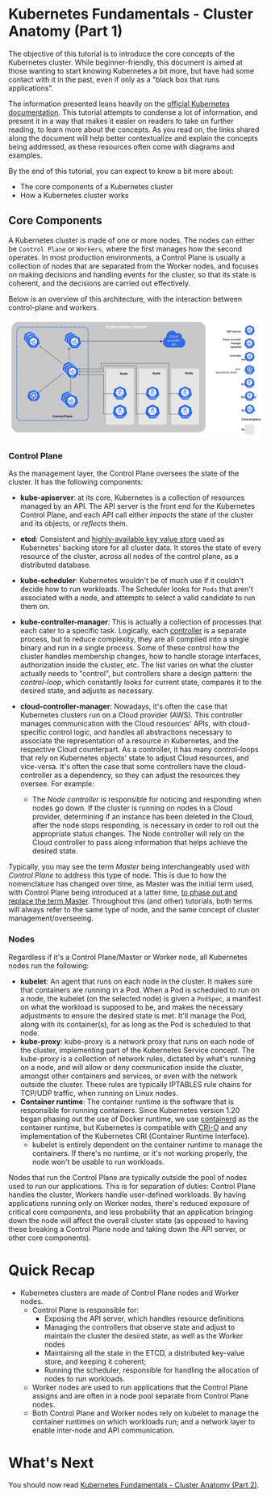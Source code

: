# Kubernetes Fundamentals - Cluster Anatomy (Part 1)

The objective of this tutorial is to introduce the core concepts of the Kubernetes cluster. While beginner-friendly,
this document is aimed at those wanting to start knowing Kubernetes a bit more, but have had some contact with it in the
past, even if only as a "black box that runs applications".

The information presented leans heavily on
the [official Kubernetes documentation](https://kubernetes.io/docs/concepts/).
This tutorial attempts to condense a lot of information, and present it in a way that makes it easier on readers to take
on further reading, to learn more about the concepts. As you read on, the links shared along the document will help
better contextualize and explain the concepts being addressed, as these resources often come with diagrams and examples.

By the end of this tutorial, you can expect to know a bit more about:

- The core components of a Kubernetes cluster
- How a Kubernetes cluster works

## Core Components

A Kubernetes cluster is made of one or more nodes. The nodes can either be `Control Plane` or `Workers`, where the first
manages how the second operates. In most production environments, a Control Plane is usually a collection of nodes that
are separated from the Worker nodes, and focuses on making decisions and handling events for the cluster, so that its
state is coherent, and the decisions are carried out effectively.

Below is an overview of this architecture, with the interaction between control-plane and workers.

![components-of-kubernetes](./components-of-kubernetes.svg)

### Control Plane

As the management layer, the Control Plane oversees the state of the cluster. It has the following components:

- **kube-apiserver**: at its core, Kubernetes is a collection of resources managed by an API. The API server is the
  front end for the Kubernetes Control Plane, and each API call either _impacts_ the state of the cluster and its
  objects, or _reflects_ them.

- **etcd**: Consistent and [highly-available key value store](https://etcd.io/) used as Kubernetes' backing store for
  all cluster data. It stores the state of every resource of the cluster, across all nodes of the control plane, as a
  distributed database.

- **kube-scheduler**: Kubernetes wouldn't be of much use if it couldn't decide how to run workloads. The Scheduler looks
  for `Pods` that aren't associated with a node, and attempts to select a valid candidate to run them on.

- **kube-controller-manager**: This is actually a collection of processes that each cater to a specific task. Logically,
  each [controller](https://kubernetes.io/docs/concepts/architecture/controller/) is a separate process, but to reduce
  complexity, they are all compiled into a single binary and run in a single process. Some of these control how the
  cluster handles membership changes, how to handle storage interfaces, authorization inside the cluster, etc. The list
  varies on what the cluster actually needs to "control", but controllers share a design pattern: the *control-loop*,
  which constantly looks for current state, compares it to the desired state, and adjusts as necessary.

- **cloud-controller-manager**: Nowadays, it's often the case that Kubernetes clusters run on a Cloud provider (AWS).
  This controller manages communication with the Cloud resources' APIs, with cloud-specific control logic, and handles
  all abstractions necessary to associate the representation of a resource in Kubernetes, and the respective Cloud
  counterpart. As a
  controller, it has many control-loops that rely on Kubernetes objects' state to adjust Cloud resources, and
  vice-versa. It's often the case that some controllers have the cloud-controller as a dependency, so they can adjust
  the resources they oversee. For example:
  - The *Node controller* is responsible for noticing and responding when nodes go down. If the cluster is running on
    nodes in a Cloud provider, determining if an instance has been deleted in the Cloud, after the node stops
    responding, is necessary in order to roll out the appropriate status changes. The Node controller will rely on the
    Cloud controller to pass along information that helps achieve the desired state.

Typically, you may see the term *Master* being interchangeably used with *Control Plane* to address this type of node.
This is due to how the nomenclature has changed over time, as Master was the initial term used, with Control Plane being
introduced at a latter
time, [to phase out and replace the term Master](https://github.com/kubernetes/kubernetes/blob/master/CHANGELOG/CHANGELOG-1.20.md#urgent-upgrade-notes).
Throughout this (and other) tutorials, both terms will always refer to the same type of node, and the same concept of
cluster management/overseeing.

### Nodes

Regardless if it's a Control Plane/Master or Worker node, all Kubernetes nodes run the following:

- **kubelet**: An agent that runs on each node in the cluster. It makes sure that containers are running in a Pod. When
  a Pod is scheduled to run on a node, the kubelet (on the selected node) is given a `PodSpec`, a manifest on what the
  workload is supposed to be, and makes the necessary adjustments to ensure the desired state is met. It'll manage the
  Pod, along with its container(s), for as long as the Pod is scheduled to that node.
- **kube-proxy**: kube-proxy is a network proxy that runs on each node of the cluster, implementing part of the
  Kubernetes
  Service concept. The kube-proxy is a collection of network rules, dictated by what's running on a node, and will allow
  or deny communication inside the cluster, amongst other containers and services, or even with the network outside the
  cluster. These rules are typically IPTABLES rule chains for TCP/UDP traffic, when running on Linux nodes.
- **Container runtime**: The container runtime is the software that is responsible for running containers. Since
  Kubernetes version 1.20 began phasing out the use of Docker runtime, we use
  [containerd](https://github.com/containerd/containerd/blob/main/docs/getting-started.md) as the container runtime,
  but Kubernetes is compatible with [CRI-O](https://cri-o.io/) and any implementation of the Kubernetes CRI
  (Container Runtime Interface).
  - kubelet is entirely dependent on the container runtime to manage the containers. If there's no runtime, or it's not
    working properly, the node won't be usable to run workloads.

Nodes that run the Control Plane are typically outside the pool of nodes used to run our applications. This is for
separation of duties: Control Plane handles the cluster, Workers handle user-defined workloads. By having applications
running only on Worker nodes, there's reduced exposure of critical core components, and less probability that an
application bringing down the node will affect the overall cluster state (as opposed to having these breaking a Control
Plane node and taking down the API server, or other core components).

# Quick Recap

- Kubernetes clusters are made of Control Plane nodes and Worker nodes.
  - Control Plane is responsible for:
    - Exposing the API server, which handles resource definitions
    - Managing the controllers that observe state and adjust to maintain the cluster the desired state, as well as the
      Worker nodes
    - Maintaining all the state in the ETCD, a distributed key-value store, and keeping it coherent;
    - Running the scheduler, responsible for handling the allocation of nodes to run workloads.
  - Worker nodes are used to run applications that the Control Plane assigns and are often in a node pool separate
    from Control Plane nodes.
  - Both Control Plane and Worker nodes rely on kubelet to manage the container runtimes on which workloads run; and a
    network layer to enable inter-node and API communication.

# What's Next

You should now read
[Kubernetes Fundamentals - Cluster Anatomy (Part 2)](./kubernetes-fundamentals_Cluster_Anatomy_part-2.md).
